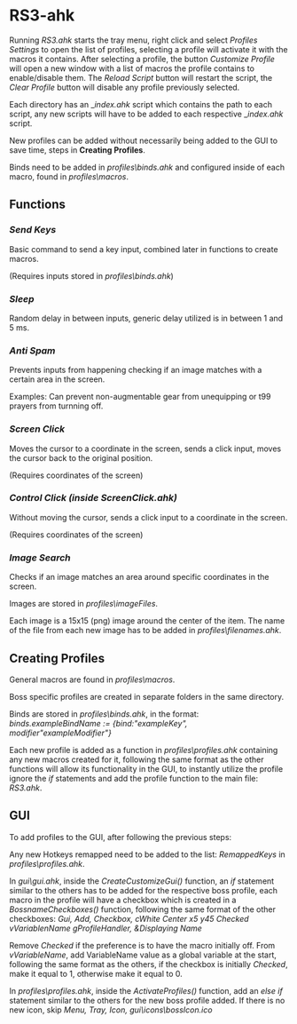 # RS3-ahk
Running _RS3.ahk_ starts the tray menu, right click and select _Profiles Settings_ to open the list of profiles, selecting a profile will activate it with the macros it contains. After selecting a profile, the button _Customize Profile_ will open a new window with a list of macros the profile contains to enable/disable them. The _Reload Script_ button will restart the script, the _Clear Profile_ button will disable any profile previously selected.

Each directory has an __index.ahk_ script which contains the path to each script, any new scripts will have to be added to each respective __index.ahk_ script.

New profiles can be added without necessarily being added to the GUI to save time, steps in **Creating Profiles**.

Binds need to be added in _profiles\binds.ahk_ and configured inside of each macro, found in _profiles\macros_.


## Functions
### _Send Keys_
Basic command to send a key input, combined later in functions to create macros.

(Requires inputs stored in _profiles\binds.ahk_)

### _Sleep_
Random delay in between inputs, generic delay utilized is in between 1 and 5 ms.

### _Anti Spam_
Prevents inputs from happening checking if an image matches with a certain area in the screen.

Examples: Can prevent non-augmentable gear from unequipping or t99 prayers from turnning off.

### _Screen Click_
Moves the cursor to a coordinate in the screen, sends a click input, moves the cursor back to the original position.

(Requires coordinates of the screen)

### _Control Click (inside ScreenClick.ahk)_
Without moving the cursor, sends a click input to a coordinate in the screen.

(Requires coordinates of the screen)

### _Image Search_
Checks if an image matches an area around specific coordinates in the screen.

Images are stored in _profiles\imageFiles_.

Each image is a 15x15 (png) image around the center of the item. The name of the file from each new image has to be added in _profiles\filenames.ahk_.


## Creating Profiles
General macros are found in _profiles\macros_.

Boss specific profiles are created in separate folders in the same directory.

Binds are stored in _profiles\binds.ahk_, in the format: _binds.exampleBindName := {bind:"exampleKey", modifier"exampleModifier"}_

Each new profile is added as a function in _profiles\profiles.ahk_ containing any new macros created for it, following the same format as the other functions will allow its functionality in the GUI, to instantly utilize the profile ignore the _if_ statements and add the profile function to the main file: _RS3.ahk_.

## GUI
To add profiles to the GUI, after following the previous steps:

Any new Hotkeys remapped need to be added to the list: _RemappedKeys_ in _profiles\profiles.ahk_.

In _gui\gui.ahk_, inside the _CreateCustomizeGui()_ function, an _if_ statement similar to the others has to be added for the respective boss profile, each macro in the profile will have a checkbox which is created in a _BossnameCheckboxes()_ function, following the same format of the other checkboxes: _Gui, Add, Checkbox, cWhite Center x5 y45 Checked vVariablenName gProfileHandler, &Displaying Name_

Remove _Checked_ if the preference is to have the macro initially off. From _vVariableName_, add VariableName value as a global variable at the start, following the same format as the others, if the checkbox is initially _Checked_, make it equal to 1, otherwise make it equal to 0.

In _profiles\profiles.ahk_, inside the _ActivateProfiles()_ function, add an _else if_ statement similar to the others for the new boss profile added. If there is no new icon, skip _Menu, Tray, Icon, gui\icons\bossIcon.ico_

